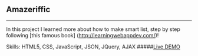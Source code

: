 ## Amazeriffic
---------------
In this project I learned more about how to make smart list, step by step following [this famous book] (http://learningwebappdev.com/)!

Skills: HTML5, CSS, JavaScript, JSON, JQuery, AJAX
#####[Live DEMO](http://ddeveloperr.github.io/Amazeriffic/)
